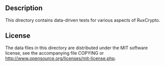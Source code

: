 Description
------------

This directory contains data-driven tests for various aspects of RuxCrypto.

License
--------

The data files in this directory are distributed under the MIT software
license, see the accompanying file COPYING or
http://www.opensource.org/licenses/mit-license.php.

